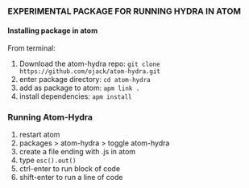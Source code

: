 ### EXPERIMENTAL PACKAGE FOR RUNNING HYDRA IN ATOM

#### Installing package in atom
From terminal:
1.  Download the atom-hydra repo: `git clone https://github.com/ojack/atom-hydra.git`
2. enter package directory: `cd atom-hydra`
3. add as package to atom: `apm link .`
4. install dependencies: `apm install`

### Running Atom-Hydra
1. restart atom
2. packages > atom-hydra > toggle atom-hydra
3. create a file ending with .js in atom
4. type `osc().out()`
5. ctrl-enter to run block of code
6. shift-enter to run a line of code
